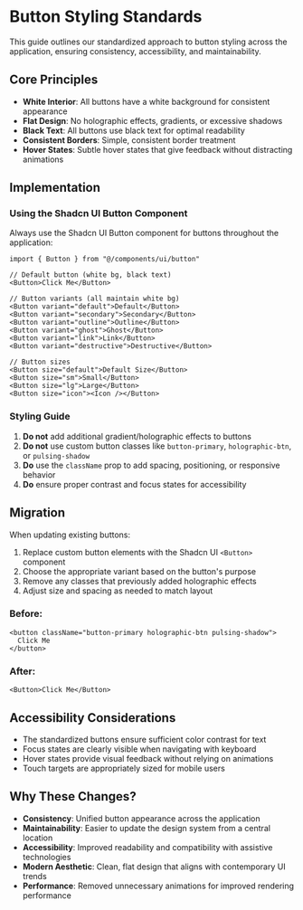 # Button Styling Standards

This guide outlines our standardized approach to button styling across the application, ensuring consistency, accessibility, and maintainability.

## Core Principles

- **White Interior**: All buttons have a white background for consistent appearance
- **Flat Design**: No holographic effects, gradients, or excessive shadows 
- **Black Text**: All buttons use black text for optimal readability
- **Consistent Borders**: Simple, consistent border treatment
- **Hover States**: Subtle hover states that give feedback without distracting animations

## Implementation

### Using the Shadcn UI Button Component

Always use the Shadcn UI Button component for buttons throughout the application:

```tsx
import { Button } from "@/components/ui/button"

// Default button (white bg, black text)
<Button>Click Me</Button>

// Button variants (all maintain white bg)
<Button variant="default">Default</Button>
<Button variant="secondary">Secondary</Button>
<Button variant="outline">Outline</Button>
<Button variant="ghost">Ghost</Button>
<Button variant="link">Link</Button>
<Button variant="destructive">Destructive</Button>

// Button sizes
<Button size="default">Default Size</Button>
<Button size="sm">Small</Button>
<Button size="lg">Large</Button>
<Button size="icon"><Icon /></Button>
```

### Styling Guide

1. **Do not** add additional gradient/holographic effects to buttons
2. **Do not** use custom button classes like `button-primary`, `holographic-btn`, or `pulsing-shadow`
3. **Do** use the `className` prop to add spacing, positioning, or responsive behavior
4. **Do** ensure proper contrast and focus states for accessibility

## Migration

When updating existing buttons:

1. Replace custom button elements with the Shadcn UI `<Button>` component
2. Choose the appropriate variant based on the button's purpose
3. Remove any classes that previously added holographic effects
4. Adjust size and spacing as needed to match layout

### Before:

```tsx
<button className="button-primary holographic-btn pulsing-shadow">
  Click Me
</button>
```

### After:

```tsx
<Button>Click Me</Button>
```

## Accessibility Considerations

- The standardized buttons ensure sufficient color contrast for text
- Focus states are clearly visible when navigating with keyboard
- Hover states provide visual feedback without relying on animations
- Touch targets are appropriately sized for mobile users

## Why These Changes?

- **Consistency**: Unified button appearance across the application
- **Maintainability**: Easier to update the design system from a central location
- **Accessibility**: Improved readability and compatibility with assistive technologies
- **Modern Aesthetic**: Clean, flat design that aligns with contemporary UI trends
- **Performance**: Removed unnecessary animations for improved rendering performance 